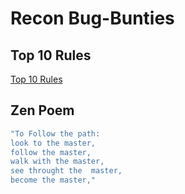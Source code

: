 # Recon  Bug-Bunties 
## Top 10 Rules
[Top 10 Rules](https://github.com/b-khan7276/Recon-Bugbunties/blob/main/01_Top_10_Rules.md)

## Zen Poem
 ```bash
 "To Follow the path:
 look to the master,
 follow the master,
 walk with the master,
 see throught the  master,
 become the master,"
 ```
 
